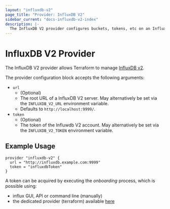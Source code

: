 ```yaml
---
layout: "influxdb-v2"
page_title: "Provider: InfluxDB V2"
sidebar_current: "docs-influxdb-v2-index"
description: |-
  The InfluxDB V2 provider configures buckets, tokens, etc on an InfluxDB V2 server.
---
```


# InfluxDB V2 Provider

The InfluxDB V2 provider allows Terraform to manage
[InfluxDB v2](https://v2.docs.influxdata.com/v2.0/get-started/).

The provider configuration block accepts the following arguments:

* ``url``
    * (Optional) 
    * The root URL of a InfluxDB V2 server. May alternatively be set via the `INFLUXDB_V2_URL` environment variable.
    * Defaults to `http://localhost:9999/`.
* ``token``
    * (Optional)
    * The token of the Influwdb V2 account. May alternatively be set via the `INFLUXDB_V2_TOKEN` environment variable.
   
## Example Usage

```hcl
provider "influxdb-v2" {
  url = "http://influxdb.example.com:9999"
  token = "influxdbToken"
}
```

A token can be acquired by executing the *onboarding* process, which is possible using:

* influx GUI, API or command line (manually)
* the dedicated provider (terraform) available [here](https://github.com/lancey-energy-storage/terraform-provider-influxdb-v2-onboarding)
